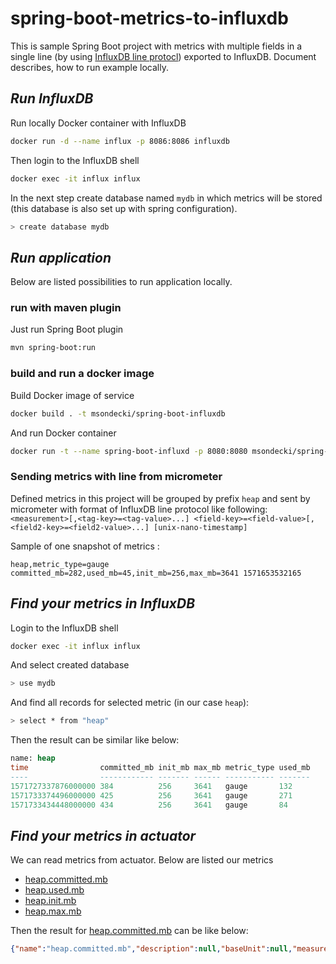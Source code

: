 spring-boot-metrics-to-influxdb
=================================
This is sample Spring Boot project with metrics with multiple fields in a single line (by using [InfluxDB line protocl](https://docs.influxdata.com/influxdb/v1.7/write_protocols/line_protocol_tutorial/)) exported to InfluxDB.
Document describes, how to run example locally.

*Run InfluxDB*
----------------------
Run locally Docker container with InfluxDB
```bash
docker run -d --name influx -p 8086:8086 influxdb
```

Then login to the InfluxDB shell
```bash
docker exec -it influx influx
```

In the next step create database named `mydb` in which metrics will be stored (this database 
is also set up with spring configuration).
```bash
> create database mydb
````

*Run application*
-----------------
Below are listed possibilities to run application locally.

### run with maven plugin
Just run Spring Boot plugin 
```bash
mvn spring-boot:run
```

### build and run a docker image
Build Docker image of service
```bash
docker build . -t msondecki/spring-boot-influxdb
```
And run Docker container
```bash
docker run -t --name spring-boot-influxd -p 8080:8080 msondecki/spring-boot-influxdb
```

### Sending metrics with line from micrometer
Defined metrics in this project will be grouped by prefix `heap` and sent by micrometer with format of InfluxDB line protocol like following: 
`<measurement>[,<tag-key>=<tag-value>...] <field-key>=<field-value>[,<field2-key>=<field2-value>...] [unix-nano-timestamp]`

Sample of one snapshot of metrics :
```text
heap,metric_type=gauge committed_mb=282,used_mb=45,init_mb=256,max_mb=3641 1571653532165
```
 
*Find your metrics in InfluxDB*
-------------------------------
Login to the InfluxDB shell
```bash
docker exec -it influx influx
```
And select created database
```bash
> use mydb
```
And find all records for selected metric (in our case `heap`):
```bash
> select * from "heap"
```
Then the result can be similar like below:
```sql
name: heap
time                committed_mb init_mb max_mb metric_type used_mb
----                ------------ ------- ------ ----------- -------
1571727337876000000 384          256     3641   gauge       132
1571733374496000000 425          256     3641   gauge       271
1571733434448000000 434          256     3641   gauge       84
```

*Find your metrics in actuator*
-------------------------------
We can read metrics from actuator. Below are listed our metrics
- [heap.committed.mb](http://localhost:8080/actuator/metrics/heap.committed.mb)
- [heap.used.mb](http://localhost:8080/actuator/metrics/heap.used.mb)
- [heap.init.mb](http://localhost:8080/actuator/metrics/heap.init.mb)
- [heap.max.mb](http://localhost:8080/actuator/metrics/heap.max.mb)

Then the result for [heap.committed.mb](http://localhost:8080/actuator/metrics/heap.committed.mb) can be like below:
```json
{"name":"heap.committed.mb","description":null,"baseUnit":null,"measurements":[{"statistic":"VALUE","value":434.0}],"availableTags":[]}
```